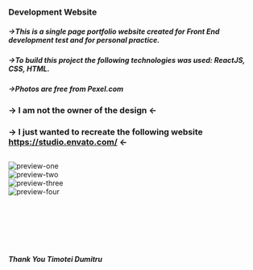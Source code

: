 ### Development Website



##### ->This is a single page portfolio website created for Front End development test and for personal practice.<br>
##### ->To build this project the following technologies was used: ReactJS, CSS, HTML.<br>
##### ->Photos are free from Pexel.com <br>

### -> I am not the owner of the design <- <br>
### -> I just wanted to recreate the following website https://studio.envato.com/ <-

## 
![preview-one](https://user-images.githubusercontent.com/35012587/48293043-fd313580-e474-11e8-832f-17dce3b0a9d6.jpg)<br>
![preview-two](https://user-images.githubusercontent.com/35012587/48293045-fd313580-e474-11e8-9e45-139d7cb037c1.jpg)<br>
![preview-three](https://user-images.githubusercontent.com/35012587/48293044-fd313580-e474-11e8-80ca-42be2b1e962a.jpg)<br>
![preview-four](https://user-images.githubusercontent.com/35012587/48293042-fd313580-e474-11e8-9163-53f60e4e4e2f.jpg)
##
<br><br><br><br>

##### Thank You Timotei Dumitru
